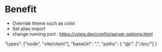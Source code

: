 # Benefit

- Override theme such as color
- Set alias import
- change running port : https://vitejs.dev/config/server-options.html

"types": ["node", "vite/client"],
"baseUrl": ".",
"paths": {
"@/_": ["./src/_"]
}
